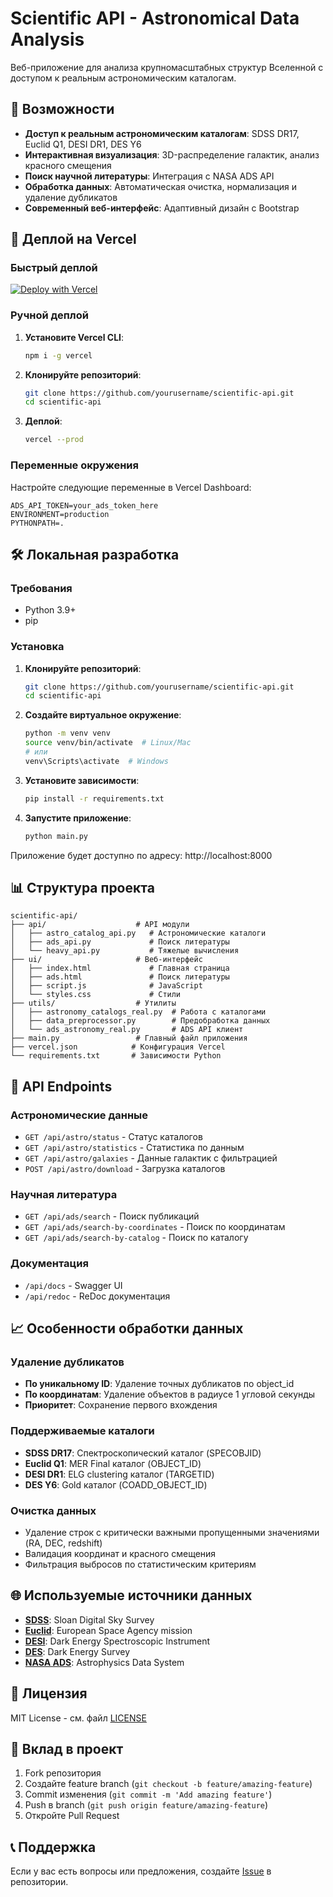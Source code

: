 # Scientific API - Astronomical Data Analysis

Веб-приложение для анализа крупномасштабных структур Вселенной с доступом к реальным астрономическим каталогам.

## 🌟 Возможности

- **Доступ к реальным астрономическим каталогам**: SDSS DR17, Euclid Q1, DESI DR1, DES Y6
- **Интерактивная визуализация**: 3D-распределение галактик, анализ красного смещения
- **Поиск научной литературы**: Интеграция с NASA ADS API
- **Обработка данных**: Автоматическая очистка, нормализация и удаление дубликатов
- **Современный веб-интерфейс**: Адаптивный дизайн с Bootstrap

## 🚀 Деплой на Vercel

### Быстрый деплой

[![Deploy with Vercel](https://vercel.com/button)](https://vercel.com/new/clone?repository-url=https://github.com/yourusername/scientific-api)

### Ручной деплой

1. **Установите Vercel CLI**:
   ```bash
   npm i -g vercel
   ```

2. **Клонируйте репозиторий**:
   ```bash
   git clone https://github.com/yourusername/scientific-api.git
   cd scientific-api
   ```

3. **Деплой**:
   ```bash
   vercel --prod
   ```

### Переменные окружения

Настройте следующие переменные в Vercel Dashboard:

```env
ADS_API_TOKEN=your_ads_token_here
ENVIRONMENT=production
PYTHONPATH=.
```

## 🛠 Локальная разработка

### Требования

- Python 3.9+
- pip

### Установка

1. **Клонируйте репозиторий**:
   ```bash
   git clone https://github.com/yourusername/scientific-api.git
   cd scientific-api
   ```

2. **Создайте виртуальное окружение**:
   ```bash
   python -m venv venv
   source venv/bin/activate  # Linux/Mac
   # или
   venv\Scripts\activate  # Windows
   ```

3. **Установите зависимости**:
   ```bash
   pip install -r requirements.txt
   ```

4. **Запустите приложение**:
   ```bash
   python main.py
   ```

Приложение будет доступно по адресу: http://localhost:8000

## 📊 Структура проекта

```
scientific-api/
├── api/                    # API модули
│   ├── astro_catalog_api.py   # Астрономические каталоги
│   ├── ads_api.py             # Поиск литературы
│   └── heavy_api.py           # Тяжелые вычисления
├── ui/                     # Веб-интерфейс
│   ├── index.html             # Главная страница
│   ├── ads.html               # Поиск литературы
│   ├── script.js              # JavaScript
│   └── styles.css             # Стили
├── utils/                  # Утилиты
│   ├── astronomy_catalogs_real.py  # Работа с каталогами
│   ├── data_preprocessor.py        # Предобработка данных
│   └── ads_astronomy_real.py       # ADS API клиент
├── main.py                 # Главный файл приложения
├── vercel.json            # Конфигурация Vercel
└── requirements.txt       # Зависимости Python
```

## 🔧 API Endpoints

### Астрономические данные
- `GET /api/astro/status` - Статус каталогов
- `GET /api/astro/statistics` - Статистика по данным
- `GET /api/astro/galaxies` - Данные галактик с фильтрацией
- `POST /api/astro/download` - Загрузка каталогов

### Научная литература
- `GET /api/ads/search` - Поиск публикаций
- `GET /api/ads/search-by-coordinates` - Поиск по координатам
- `GET /api/ads/search-by-catalog` - Поиск по каталогу

### Документация
- `/api/docs` - Swagger UI
- `/api/redoc` - ReDoc документация

## 📈 Особенности обработки данных

### Удаление дубликатов
- **По уникальному ID**: Удаление точных дубликатов по object_id
- **По координатам**: Удаление объектов в радиусе 1 угловой секунды
- **Приоритет**: Сохранение первого вхождения

### Поддерживаемые каталоги
- **SDSS DR17**: Спектроскопический каталог (SPECOBJID)
- **Euclid Q1**: MER Final каталог (OBJECT_ID)
- **DESI DR1**: ELG clustering каталог (TARGETID)
- **DES Y6**: Gold каталог (COADD_OBJECT_ID)

### Очистка данных
- Удаление строк с критически важными пропущенными значениями (RA, DEC, redshift)
- Валидация координат и красного смещения
- Фильтрация выбросов по статистическим критериям

## 🌐 Используемые источники данных

- **[SDSS](https://www.sdss.org/)**: Sloan Digital Sky Survey
- **[Euclid](https://www.euclid-ec.org/)**: European Space Agency mission
- **[DESI](https://www.desi.lbl.gov/)**: Dark Energy Spectroscopic Instrument
- **[DES](https://www.darkenergysurvey.org/)**: Dark Energy Survey
- **[NASA ADS](https://ui.adsabs.harvard.edu/)**: Astrophysics Data System

## 📝 Лицензия

MIT License - см. файл [LICENSE](LICENSE)

## 🤝 Вклад в проект

1. Fork репозитория
2. Создайте feature branch (`git checkout -b feature/amazing-feature`)
3. Commit изменения (`git commit -m 'Add amazing feature'`)
4. Push в branch (`git push origin feature/amazing-feature`)
5. Откройте Pull Request

## 📞 Поддержка

Если у вас есть вопросы или предложения, создайте [Issue](https://github.com/yourusername/scientific-api/issues) в репозитории.
